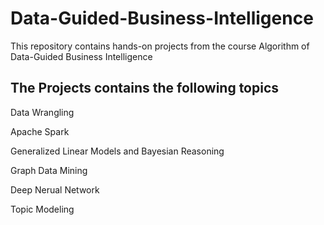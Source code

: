 # Data-Guided-Business-Intelligence
This repository contains hands-on projects from the course Algorithm of Data-Guided Business Intelligence

## The Projects contains the following topics

Data Wrangling

Apache Spark

Generalized Linear Models and Bayesian Reasoning

Graph Data Mining

Deep Nerual Network

Topic Modeling
